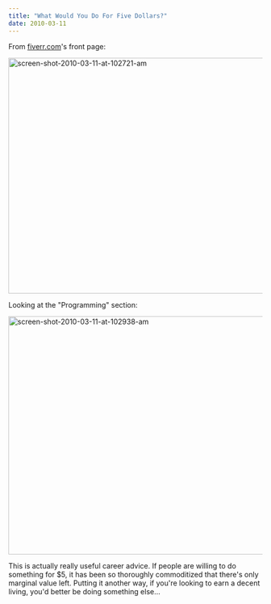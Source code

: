 ```yaml
---
title: "What Would You Do For Five Dollars?"
date: 2010-03-11
---
```

From <a href="http://www.fiverr.com">fiverr.com</a>'s front page:

<img src="@root/files/2010/03/screen-shot-2010-03-11-at-102721-am.png" alt="screen-shot-2010-03-11-at-102721-am" width="660" height="467" class="centered">

Looking at the "Programming" section:

<img src="@root/files/2010/03/screen-shot-2010-03-11-at-102938-am.png" alt="screen-shot-2010-03-11-at-102938-am" width="661" height="472" class="centered">

This is actually really useful career advice. If people are willing to do something for $5, it has been so thoroughly commoditized that there's only marginal value left. Putting it another way, if you're looking to earn a decent living, you'd better be doing something else…
